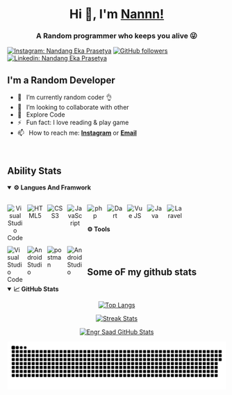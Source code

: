<h1 align="center"> Hi 👋, I'm <a href="https://www.instagram.com/nannn_ep/">Nannn!</a></h1>
<h3 align="center">A Random programmer who keeps you alive 😜</h3>

<!-- [![Youtube](https://img.shields.io/static/v1?label=JohannesMilke&message=Subscribe&logo=YouTube&color=FF0000&style=for-the-badge)][youtube] -->
[![Instagram: Nandang Eka Prasetya](https://img.shields.io/badge/-FOLLOW-blue?style=for-the-badge&logo=Instagram&link=ttps://www.instagram.com/nannn_ep/)][instagram]
[![GitHub followers](https://img.shields.io/github/followers/naneps?logo=GitHub&style=for-the-badge)][github]
[![Linkedin: Nandang Eka Prasetya](https://img.shields.io/badge/-CONNECT-blue?style=for-the-badge&logo=Linkedin&link=https://www.linkedin.com/in/nandang-eka-prasetya-265b5b1b8/)][linkedin]



## I'm a Random Developer

- 🌱 &ensp;I’m currently random coder 👌
- 👯 &ensp;I’m looking to collaborate with other 
- 🗿 &ensp;Explore Code
- ⚡ &ensp;Fun fact: I love reading & play game
- 📫 &ensp;How to reach me: [**Instagram**][instagram] or [**Email**][email]
<br />

##  Ability Stats
<details open="">
<summary><b> ⚙️ Langues And Framwork </b></summary>
 </br>
<p align="center">
<img align="left" alt="Visual Studio Code" width="36px" src="https://miro.medium.com/max/1050/1*ilC2Aqp5sZd1wi0CopD1Hw.png" style="padding-right:10px;" />
<img align="left" alt="HTML5" width="36px" src="https://cdn.jsdelivr.net/gh/devicons/devicon/icons/html5/html5-original.svg" style="padding-right:10px;" />
<img align="left" alt="CSS3" width="36px" src="https://cdn.jsdelivr.net/gh/devicons/devicon/icons/css3/css3-original.svg" style="padding-right:10px;" />
<img align="left" alt="JavaScript" width="36px" src="https://cdn.jsdelivr.net/gh/devicons/devicon/icons/javascript/javascript-original.svg" style="padding-right:10px;" />
<img align="left" alt="php" width="36px" src="https://www.php.net/images/logos/new-php-logo.svg" style="padding-right:10px;" />
<img align="left" alt="Dart" width="36px" src="https://www.fluttericon.com/logo_dart_192px.svg" style="padding-right:10px;" />
<img align="left" alt="Vue JS" width="36px" src="https://w7.pngwing.com/pngs/70/60/png-transparent-vue-js-javascript-library-github-github-angle-text-triangle-thumbnail.png" style="padding-right:10px;" />
<img align="left" alt="Java" width="36px" src="https://cdn.iconscout.com/icon/free/png-256/java-60-1174953.png" style="padding-right:10px;" />
<img align="left" alt="Laravel" width="36px" src="https://upload.wikimedia.org/wikipedia/commons/thumb/9/9a/Laravel.svg/180px-Laravel.svg.png" style="padding-right:10px;" />
</p>
</br>
</br>
<p><b> ⚙️ Tools  </b></p>
</br>
<img align="left" alt="Visual Studio Code" width="36px" src="https://cdn.jsdelivr.net/gh/devicons/devicon/icons/vscode/vscode-original.svg" style="padding-right:10px;" />
<img align="left" alt="Android Studio" width="36px" src="https://1.bp.blogspot.com/-LgTa-xDiknI/X4EflN56boI/AAAAAAAAPuk/24YyKnqiGkwRS9-_9suPKkfsAwO4wHYEgCLcBGAsYHQ/s0/image9.png" style="padding-right:10px;" />

<img align="left" alt="postman" width="36px" src="https://user-images.githubusercontent.com/2676579/34940598-17cc20f0-f9be-11e7-8c6d-f0190d502d64.png" style="padding-right:10px;" />
<img align="left" alt="Android Studio" width="36px" src="https://cdn-icons-png.flaticon.com/512/5968/5968705.png" style="padding-right:10px;" />
<br />
</details>





## Some oF my github stats
<details open="">
  <summary><b>📈 GitHub Stats</b></summary>
   <p align="center" >  <a href="https://github.com/EngrSaad2/EngrSaad2"><img alt="Top Langs" src="https://github-readme-stats.vercel.app/api/top-langs/?username=naneps&layout=compact&langs_count=10" width="50%" height="400px"/></a> 
<p align='center'>
    <a href="https://github.com/EngrSaad2/EngrSaad2"><img alt="Streak Stats" src="https://github-readme-streak-stats.herokuapp.com/?user=naneps&theme=dark"/></a>
   
   
 <p align="center">   <a href="https://github.com/EngrSaad2/EngrSaad2"><img alt="Engr Saad GitHub Stats" src="https://github-readme-stats.vercel.app/api?username=naneps&show_icons=true" width="50%"/></a>
  

    
   <a href="https://github.com/mikyll/mikyll"><img alt="Snake animation" src="https://github.com/mikyll/mikyll/blob/output/github-contribution-grid-snake.svg"/></a> 
</details>


<!-- [twitter]: https://twitter.com/intent/follow?original_referer=https%3A%2F%2Fgithub.com%2FJohannesMilke&screen_name=JohannesMilke -->
<!-- [youtube]: https://www.youtube.com/JohannesMilke?sub_confirmation=1 -->
[linkedin]:https://www.linkedin.com/in/nandang-eka-prasetya-265b5b1b8/
[github]: https://github.com/naneps
[instagram]: https://www.instagram.com/nannn_ep/
[facebook]:https://www.facebook.com/prasetya.libra/
[email]: ekaprasetya2244@gmail.com
